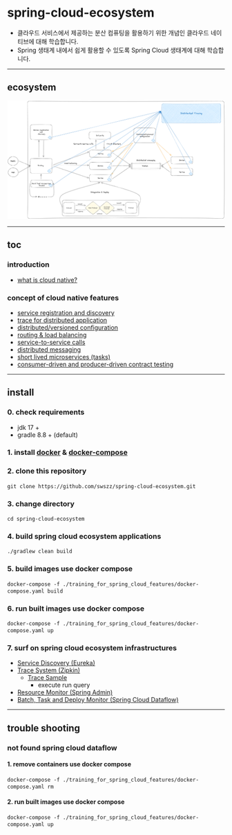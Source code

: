 # spring-cloud-ecosystem

- 클라우드 서비스에서 제공하는 분산 컴퓨팅을 활용하기 위한 개념인 클라우드 네이티브에 대해 학습합니다.
- Spring 생태계 내에서 쉽게 활용할 수 있도록 Spring Cloud 생태계에 대해 학습합니다.

---

## ecosystem

![spring-cloud-ecosystem](./resources/images/spring-cloud-ecosystem.png)

---

## toc

### introduction

- [what is cloud native?](introduction/what_is_cloud_native.md)

### concept of cloud native features

- [service registration and discovery](concept_of_cloud_native_features/service_registration_and_discovery.md)
- [trace for distributed application](concept_of_cloud_native_features/trace_for_distributed_application.md)
- [distributed/versioned configuration](concept_of_cloud_native_features/distributed_versioned_configuration.md)
- [routing & load balancing](concept_of_cloud_native_features/routing_and_load_balancing.md)
- [service-to-service calls](concept_of_cloud_native_features/service-to-service_calls.md)
- [distributed messaging](concept_of_cloud_native_features/distributed_messaging.md)
- [short lived microservices (tasks)](concept_of_cloud_native_features/short_lived_microservices.md)
- [consumer-driven and producer-driven contract testing](concept_of_cloud_native_features/consumer-driven_and_producer-driven_contract_testing.md)

---

## install

### 0. check requirements

- jdk 17 +
- gradle 8.8 + (default)

### 1. install [docker](https://docs.docker.com/engine/install/) & [docker-compose](https://docs.docker.com/compose/install/)

### 2. clone this repository

```shell
git clone https://github.com/swszz/spring-cloud-ecosystem.git
```

### 3. change directory

```shell
cd spring-cloud-ecosystem
```

### 4. build spring cloud ecosystem applications

```shell
./gradlew clean build
```

### 5. build images use docker compose

```shell
docker-compose -f ./training_for_spring_cloud_features/docker-compose.yaml build
```

### 6. run built images use docker compose

```shell
docker-compose -f ./training_for_spring_cloud_features/docker-compose.yaml up
```

### 7. surf on spring cloud ecosystem infrastructures

- [Service Discovery (Eureka)](http://localhost:8761)
- [Trace System (Zipkin)](http://localhost:9411/zipkin)
    - [Trace Sample](http://localhost:9411/zipkin/?serviceName=automation-order)
        - execute run query
- [Resource Monitor (Spring Admin)](http://localhost:9090)
- [Batch, Task and Deploy Monitor (Spring Cloud Dataflow)](http://localhost:9393/dashboard)

---

## trouble shooting

### not found spring cloud dataflow

#### 1. remove containers use docker compose

```shell
docker-compose -f ./training_for_spring_cloud_features/docker-compose.yaml rm
```

#### 2. run built images use docker compose

```shell
docker-compose -f ./training_for_spring_cloud_features/docker-compose.yaml up
```
